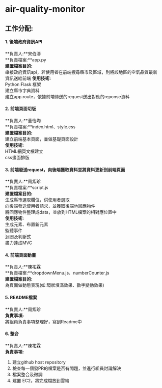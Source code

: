 # air-quality-monitor

## 工作分配:
#### **1. 後端政府資訊API**
**負責人:**宋伯濤  
**負責檔案:**app.py  
**建置檔案目的:**  
串接政府資訊api，若使用者在前端搜尋縣市及區域，則將該地區的空氣品質最新資訊送給前端
**使用技術:**  
Python Flask 框架  
建立縣市字典資料  
建立app.route，依據前端傳送的request送出對應的reponse資料  

#### **2. 前端頁面切版**
**負責人:**董怡均  
**負責檔案:**index.html、style.css  
**建置檔案目的:**  
建立前端基本頁面，並做基礎頁面設計  
**使用技術:**  
HTML網頁文檔建立  
css畫面排版  

#### **3. 前端發送request，向後端獲取資料並將資料更新到前端頁面**  
**負責人:**周紫珍  
**負責檔案:**script.js  
**建置檔案目的:**  
生成縣市選取欄位，供使用者選取  
向後端發送使用者請求，並獲取後端地回應物件  
將回應物件整理成data，並放到HTML檔案的相對應位置中  
**使用技術:**  
生成元素、布置新元素  
監聽事件  
迴圈及判斷式  
盡力達成MVC  

#### **4. 前端頁面動畫**
**負責人:**陳祐霖  
**負責檔案:**dropdownMenu.js、numberCounter.js  
**建置檔案目的:**  
為頁面做動態表現(如:環狀填滿效果、數字變動效果)  

#### **5. README檔案**  
**負責人:**周紫珍  
**負責事項:**  
將組員負責事項整理好，寫到Readme中  

#### **6. 整合**
**負責人:**陳祐霖  
**負責事項:**  
1. 建立github host repository  
2. 檢查每一個發PR的檔案是否有問題，並進行組員討論解決  
3. 檔案整合及微調  
4. 建置 EC2，將完成檔放到雲端  
